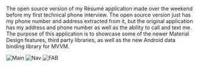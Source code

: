 The open source version of my Résumé application made over the weekend before my first technical phone interview. The open source version just has my phone number and address extracted from it, but the original application has my address and phone number as well as the ability to call and text me. The purpose of this application is to showcase some of the newer Material Design features, third party libraries, as well as the new Android data binding library for MVVM.

![Main](http://i.imgur.com/pqxy06w.png)
![Nav](http://i.imgur.com/W6ioD6A.png)
![FAB](http://i.imgur.com/nzShGLv.png)
